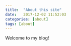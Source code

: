 ```yaml
---
title:  "About this site"
date:   2017-12-02 11:52:03
categories: [about]
tags: [about]
---
```

Welcome to my blog!
